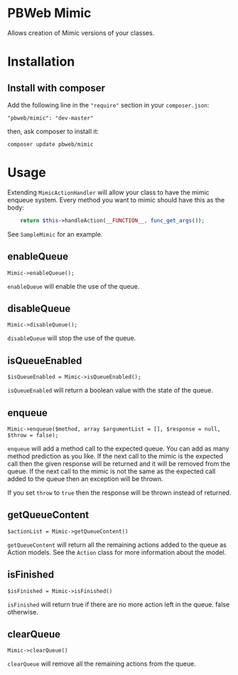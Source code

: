 # PBWeb Mimic

Allows creation of Mimic versions of your classes.

# Installation

## Install with composer

Add the following line in the `"require"` section in your `composer.json`:

    "pbweb/mimic": "dev-master"

then, ask composer to install it:

    composer update pbweb/mimic


# Usage

Extending `MimicActionHandler` will allow your class to have the mimic enqueue system.
Every method you want to mimic should have this as the body:

```php
    return $this->handleAction(__FUNCTION__, func_get_args());
```

See `SampleMimic` for an example.

## enableQueue

    Mimic->enableQueue();

`enableQueue` will enable the use of the queue.

## disableQueue

    Mimic->disableQueue();

`disableQueue` will stop the use of the queue.

## isQueueEnabled

    $isQueueEnabled = Mimic->isQueueEnabled();

`isQueueEnabled` will return a boolean value with the state of the queue.

## enqueue

    Mimic->enqueue($method, array $argumentList = [], $response = null, $throw = false);
    
`enqueue` will add a method call to the expected queue.
You can add as many method prediction as you like.
If the next call to the mimic is the expected call then the given response will be returned and it will be removed from the queue.
If the next call to the mimic is not the same as the expected call added to the queue then an exception will be thrown.

If you set `throw` to `true` then the response will be thrown instead of returned.

## getQueueContent

    $actionList = Mimic->getQueueContent()
    
`getQueueContent` will return all the remaining actions added to the queue as Action models.
See the `Action` class for more information about the model.

## isFinished

    $isFinished = Mimic->isFinished()
    
`isFinished` will return true if there are no more action left in the queue. false otherwise.

## clearQueue
    
    Mimic->clearQueue()
    
`clearQueue` will remove all the remaining actions from the queue.
